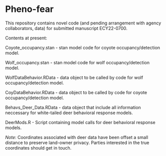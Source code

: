 # Pheno-fear

This repository contains novel code (and pending arrangement with agency collaborators, data) for submitted manuscript ECY22-0700. 

Contents at present:

Coyote_occupancy.stan - stan model code for coyote occupancy/detection model.

Wolf_occupancy.stan - stan model code for wolf occupancy/detection model.

WolfDataBehavior.RData - data object to be called by code for wolf occupancy/detection model. 

CoyDataBehavior.RData - data object to be called by code for coyote occupancy/detection model. 
  
Behavs_Deer_Data.RData - data object that include all information neccessary for white-tailed deer behavioral response models.  
  
DeerMods.R - Script containing model calls for deer behavioral response models.


*Note*:
Coordinates associated with deer data have been offset a small distance to preserve land-owner privacy. Parties interested in the true coordinates should get in touch.
